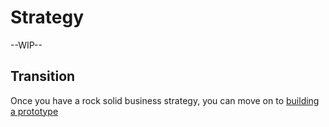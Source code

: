 # Strategy

--WIP--

## Transition
Once you have a rock solid business strategy, you can move on to [building a prototype](prototype.md)
